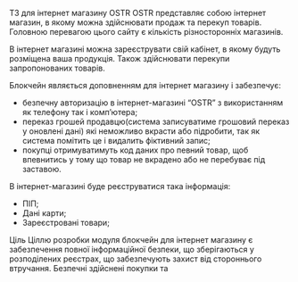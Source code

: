 ТЗ для інтернет магазину OSTR
OSTR представляє собою інтернет магазин, в якому можна здійснювати продаж та перекуп товарів. Головною перевагою цього сайту є кількість різносторонніх магазинів. 

В інтернет магазині можна зареєструвати свій кабінет, в якому будуть розміщена ваша продукція. Також здійснювати перекупи запропонованих товарів.

Блокчейн являється доповненням для інтернет магазину і забезпечує:
-	безпечну авторизацію в інтернет-магазині “OSTR” з використанням як телефону так і комп’ютера;
-	переказ грошей продавцю(система записуватиме грошовий переказ у оновлені дані) які неможливо вкрасти або підробити, так як система помітить це і видалить фіктивний запис;
-	покупці отримуватимуть код даних про певний товар, щоб впевнитись у тому що товар не вкрадено або не перебуває під заставою.

В інтернет-магазині буде реєструватися така інформація:
-	ПІП;
-	Дані карти;
-	Зареєстровані товари;

Ціль
Ціллю розробки модуля блокчейн для інтернет магазину є забезпечення повної інформаційної безпеки, що зберігаються у розподілених реєстрах, що забезпечують захист від стороннього втручання. Безпечні здійснені покупки та 
